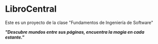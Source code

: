 # LibroCentral
Este es un proyecto de la clase "Fundamentos de Ingeniería de Software"

***"Descubre mundos entre sus páginas, encuentra la magia en cada estante."***
